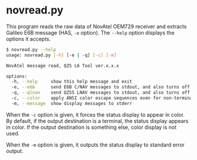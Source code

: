 # novread.py

This program reads the raw data of NovAtel OEM729 receiver and extracts
Galileo E6B message (HAS, ``-e`` option). The ``--help`` option displays the options it accepts.

```bash
$ novread.py --help
usage: novread.py [-h] [-e | -q] [-c] [-m]

NovAtel message read, QZS L6 Tool ver.x.x.x

options:
  -h, --help     show this help message and exit
  -e, --e6b      send E6B C/NAV messages to stdout, and also turns off display message.
  -q, --qlnav    send QZSS LNAV messages to stdout, and also turns off display message.
  -c, --color    apply ANSI color escape sequences even for non-terminal.
  -m, --message  show display messages to stderr
  ```

When the ``-c`` option is given, it forces the status display to appear in color. By default, if the output destination is a terminal, the status display appears in color. If the output destination is something else, color display is not used.

When the ``-m`` option is given, it outputs the status display to standard error output.
